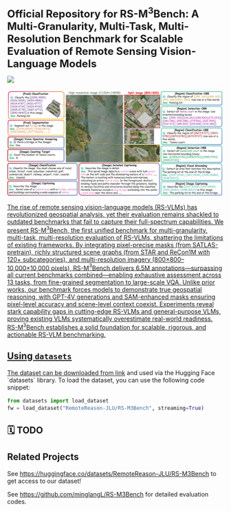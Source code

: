 <font size='5'>**Official Repository for RS-M<sup>3</sup>Bench: A Multi-Granularity, Multi-Task, Multi-Resolution Benchmark for Scalable Evaluation of Remote Sensing Vision-Language Models**</font>

<a href='https://huggingface.co/datasets/xiang709/VRSBench'><img src='https://img.shields.io/badge/%F0%9F%A4%97%20Hugging%20Face-Spaces-blue'>
<center>
    <img src="fig_example.jpg" alt="RS-M$<sup>3</sup>Bench provides a unified platform for evaluating remote sensing vision-language models across 13 tasks, from fine-grained segmentation to large-scale VQA.">
</center>

The rise of remote sensing vision-language models (RS-VLMs) has revolutionized geospatial analysis, yet their evaluation remains shackled to outdated benchmarks that fail to capture their full-spectrum capabilities. We present RS-M$^3$Bench, the first unified benchmark for multi-granularity, multi-task, multi-resolution evaluation of RS-VLMs, shattering the limitations of existing frameworks. By integrating pixel-precise masks (from SATLAS-pretrain), richly structured scene graphs (from STAR and ReCon1M with 120+ subcategories), and multi-resolution imagery (800$\times$800–10,000$\times$10,000 pixels), RS-M$^3$Bench delivers 6.5M annotations—surpassing all current benchmarks combined—enabling exhaustive assessment across 13 tasks, from fine-grained segmentation to large-scale VQA. Unlike prior works, our benchmark forces models to demonstrate true geospatial reasoning, with GPT-4V generations and SAM-enhanced masks ensuring pixel-level accuracy and scene-level context coexist. Experiments reveal stark capability gaps in cutting-edge RS-VLMs and general-purpose VLMs, proving existing VLMs systematically overestimate real-world readiness. RS-M$^3$Bench  establishes a solid foundation for scalable, rigorous, and actionable RS-VLM benchmarking. 

## Using `datasets`

The dataset can be downloaded from [link]([https://huggingface.co/datasets/xiang709/VRSBench](https://huggingface.co/datasets/RemoteReason-JLU/RS-M3Bench)) and used via the Hugging Face `datasets` library. To load the dataset, you can use the following code snippet:

```python
from datasets import load_dataset
fw = load_dataset("RemoteReason-JLU/RS-M3Bench", streaming=True)
```

## 🗓️ TODO

## Related Projects

See https://huggingface.co/datasets/RemoteReason-JLU/RS-M3Bench to get access to our dataset!

See https://github.com/minglangL/RS-M3Bench for detailed evaluation codes.
